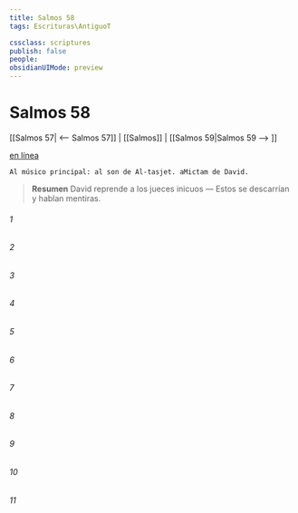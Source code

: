 ```yaml
---
title: Salmos 58
tags: Escrituras\AntiguoT

cssclass: scriptures
publish: false
people:
obsidianUIMode: preview
---
```


# Salmos 58
[[Salmos 57| <-- Salmos 57]] | [[Salmos]] | [[Salmos 59|Salmos 59 --> ]]

[en línea](https://churchofjesuschrist.org/study/scriptures/ot/ps/58?lang=spa)

```
Al músico principal: al son de Al-tasjet. aMictam de David.
```

> __Resumen__
David reprende a los jueces inicuos — Estos se descarrían y hablan mentiras.

###### 1 


###### 2 


###### 3 


###### 4 


###### 5 


###### 6 


###### 7 


###### 8 


###### 9 


###### 10 


###### 11 


